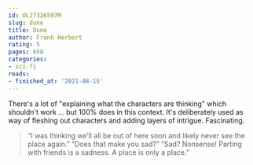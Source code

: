 ```yaml
---
id: OL27326597M
slug: dune
title: Dune
author: Frank Herbert
rating: 5
pages: 658
categories:
- sci-fi
reads:
- finished_at: '2021-08-15'
---
```

There's a lot of "explaining what the characters are thinking" which shouldn't work ... but 100% does in this context. It's deliberately used as way of fleshing out characters and adding layers of intrigue. Fascinating.

> “I was thinking we’ll all be out of here soon and likely never see the place again.” “Does that make you sad?” “Sad? Nonsense! Parting with friends is a sadness. A place is only a place.”
